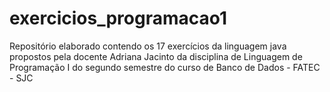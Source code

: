 # exercicios_programacao1
Repositório elaborado contendo os 17 exercícios da linguagem java propostos pela docente Adriana Jacinto da disciplina de  Linguagem de Programação I do segundo semestre do curso de Banco de Dados - FATEC - SJC 
